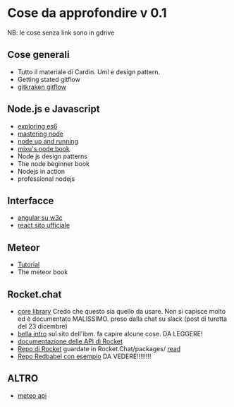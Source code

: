 # Cose da approfondire v 0.1
NB: le cose senza link sono in gdrive

## Cose generali
+ Tutto il materiale di Cardin. Uml e design pattern.
+ Getting stated gitflow
+ [gitkraken gitflow](https://support.gitkraken.com/repositories/git-flow) 

## Node.js e Javascript
+ [exploring es6](http://exploringjs.com/es6/index.html) 
+ [mastering node](http://visionmedia.github.io/masteringnode/) 
+ [node up and running](http://chimera.labs.oreilly.com/books/1234000001808/index.html) 
+ [mixu's node book](http://book.mixu.net/node/) 
+ Node js design patterns
+ The node beginner book
+ Nodejs in action
+ professional nodejs


## Interfacce
+ [angular su w3c](https://www.w3schools.com/angular/default.asp)
+ [react sito ufficiale](https://facebook.github.io/react/) 

## Meteor
+ [Tutorial](http://www.meteor-tutorial.org/book/) 
+ The meteor book

## Rocket.chat
+ [core library](https://github.com/RocketChat/Rocket.Chat/tree/744d25a6264c0daf3c3c357fc65754010c4fa476/packages/rocketchat-lib) Credo che questo sia quello da usare. Non si capisce molto ed è documentato MALISSIMO. preso dalla chat su slack (post di turetta del 23 dicembre)
+ [bella intro](https://www.ibm.com/developerworks/library/wa-build-a-meteor-based-chat-server-dw-premium-bluemix/) sul sito dell'ibm. fa capire alcune cose. DA LEGGERE!
+ [documentazione delle API di Rocket](https://rocket.chat/docs/developer-guides/)
+ [Repo di Rocket](https://github.com/RocketChat/Rocket.Chat.git) guardate in  Rocket.Chat/packages/ [read](https://github.com/RocketChat/Rocket.Chat/issues/6048)
+ [Repo Redbabel con esempio](https://github.com/redbabel/monolith) DA VEDERE!!!!!!!!




## ALTRO

+ [meteo api](https://openweathermap.org/)
